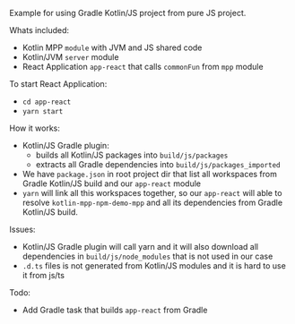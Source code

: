 Example for using Gradle Kotlin/JS project from pure JS project.

Whats included:
- Kotlin MPP `module` with JVM and JS shared code
- Kotlin/JVM `server` module
- React Application `app-react` that calls `commonFun` from `mpp` module

To start React Application:
- `cd app-react`
- `yarn start`

How it works:
- Kotlin/JS Gradle plugin:
    - builds all Kotlin/JS packages into `build/js/packages`
    - extracts all Gradle dependencies into `build/js/packages_imported`
- We have `package.json` in root project dir that list all workspaces from Gradle Kotlin/JS build and our `app-react` module
- `yarn` will link all this workspaces together, so our `app-react` will able to resolve `kotlin-mpp-npm-demo-mpp` and all its dependencies from Gradle Kotlin/JS build.

Issues:
- Kotlin/JS Gradle plugin will call yarn and it will also download all dependencies in `build/js/node_modules` that is not used in our case
- `.d.ts` files is not generated from Kotlin/JS modules and it is hard to use it from js/ts 

Todo:
- Add Gradle task that builds `app-react` from Gradle
